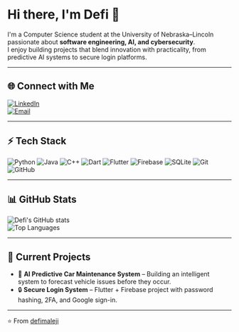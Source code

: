 # Hi there, I'm Defi 👋

I'm a Computer Science student at the University of Nebraska–Lincoln passionate about **software engineering, AI, and cybersecurity**.  
I enjoy building projects that blend innovation with practicality, from predictive AI systems to secure login platforms.

---

## 🌐 Connect with Me
[![LinkedIn](https://img.shields.io/badge/LinkedIn-blue?logo=linkedin&logoColor=white)](https://www.linkedin.com/in/defi-maleji)  
[![Email](https://img.shields.io/badge/Email-D14836?logo=gmail&logoColor=white)](mailto:defimaleji2006@gmail.com)  

---

## ⚡ Tech Stack
![Python](https://img.shields.io/badge/Python-3776AB?logo=python&logoColor=white)
![Java](https://img.shields.io/badge/Java-007396?logo=java&logoColor=white)
![C++](https://img.shields.io/badge/C++-00599C?logo=cplusplus&logoColor=white)
![Dart](https://img.shields.io/badge/Dart-0175C2?logo=dart&logoColor=white)
![Flutter](https://img.shields.io/badge/Flutter-02569B?logo=flutter&logoColor=white)
![Firebase](https://img.shields.io/badge/Firebase-FFCA28?logo=firebase&logoColor=black)
![SQLite](https://img.shields.io/badge/SQLite-003B57?logo=sqlite&logoColor=white)
![Git](https://img.shields.io/badge/Git-F05032?logo=git&logoColor=white)
![GitHub](https://img.shields.io/badge/GitHub-181717?logo=github&logoColor=white)

---

## 📊 GitHub Stats
![Defi's GitHub stats](https://github-readme-stats.vercel.app/api?username=defimal&show_icons=true&theme=tokyonight)  
![Top Languages](https://github-readme-stats.vercel.app/api/top-langs/?username=defimal&layout=compact&theme=tokyonight)

---

## 🚀 Current Projects
- 🔧 **AI Predictive Car Maintenance System** – Building an intelligent system to forecast vehicle issues before they occur.  
- 🔒 **Secure Login System** – Flutter + Firebase project with password hashing, 2FA, and Google sign-in.  

---

⭐️ From [defimaleji](https://github.com/defimaleji)


